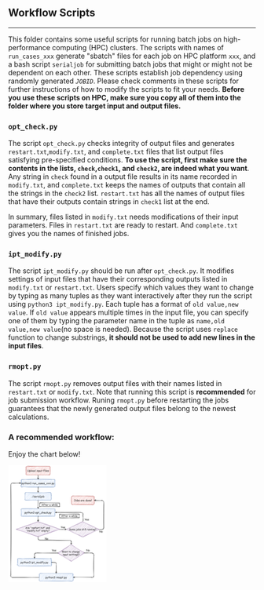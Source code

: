 ## Workflow Scripts
---
This folder contains some useful scripts for running batch jobs on high-performance computing (HPC) clusters. The scripts with names of `run_cases_xxx` generate "sbatch" files for each job on HPC platform `xxx`, and a bash script `serialjob` for submitting batch jobs that might or might not be dependent on each other. These scripts establish job dependency using randomly generated *`JOBID`*. Please check comments in these scripts for further instructions of how to modify the scripts to fit your needs. **Before you use these scripts on HPC, make sure you copy all of them into the folder where you store target input and output files.**

### `opt_check.py`
The script `opt_check.py` checks integrity of output files and generates `restart.txt`,`modify.txt`, and `complete.txt` files that list output files satisfying pre-specified conditions. **To use the script, first make sure the contents in the lists, `check`,`check1`, and `check2`, are indeed what you want**. Any string in `check` found in a output file results in its name recorded in `modify.txt`, and `complete.txt` keeps the names of outputs that contain all the strings in the `check2` list. `restart.txt` has all the names of output files that have their outputs contain strings in `check1` list at the end.

In summary, files listed in `modify.txt` needs modifications of their input parameters. Files in `restart.txt` are ready to restart. And `complete.txt` gives you the names of finished jobs.

### `ipt_modify.py`
The script `ipt_modify.py` should be run after `opt_check.py`. It modifies settings of input files that have their corresponding outputs listed in `modify.txt` or `restart.txt`. Users specify which values they want to change by typing as many tuples as they want interactively after they run the script using `python3 ipt_modify.py`. Each tuple has a format of `old value,new value`. If `old value` appears multiple times in the input file, you can specify one of them by typing the parameter name in the tuple as `name,old value,new value`(no space is needed). Because the script uses `replace` function to change substrings, **it should not be used to add new lines in the input files**.

### `rmopt.py`
The script `rmopt.py` removes output files with their names listed in `restart.txt` or `modify.txt`. Note that running this script is **recommended** for job submission workflow. Runing `rmopt.py` before restarting the jobs guarantees that the newly generated output files belong to the newest calculations.

### A recommended workflow:
Enjoy the chart below!

<img src="workflow.png" alt="workflow" style="width:200px;"/>
